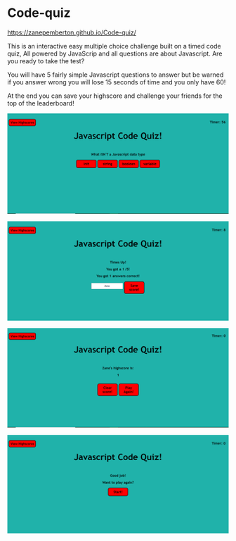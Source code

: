 # Code-quiz

https://zanepemberton.github.io/Code-quiz/

This is an interactive easy multiple choice challenge built on a timed code quiz, All powered by JavaScrip and all questions are about Javascript. Are you ready to take the test?

You will have 5 fairly simple Javascript questions to answer but be warned if you answer wrong you will lose 15 seconds of time and you only have 60!

At the end you can save your highscore and challenge your friends for the top of the leaderboard!

![photo of questions](assets.png/pic.png)

![photo of game ending](assets.png/picc.png)

![photo of highscore board](assets.png/piccc.png)

![photo of play again screen](assets.png/picccc.png)
